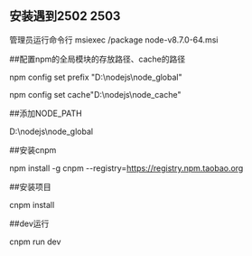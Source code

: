 ## 安装遇到2502 2503

管理员运行命令行
msiexec /package node-v8.7.0-64.msi

##配置npm的全局模块的存放路径、cache的路径

npm config set prefix "D:\nodejs\node_global"

npm config set cache"D:\nodejs\node_cache"

##添加NODE_PATH

D:\nodejs\node_global

##安装cnpm

npm install -g cnpm --registry=https://registry.npm.taobao.org

##安装项目

cnpm install

##dev运行

cnpm run dev
